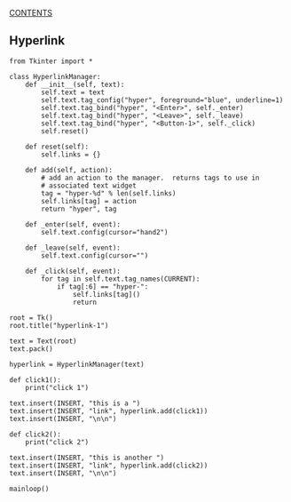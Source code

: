 [CONTENTS](README.md)
## Hyperlink
    from Tkinter import *
    
    class HyperlinkManager:
        def __init__(self, text):
            self.text = text
            self.text.tag_config("hyper", foreground="blue", underline=1)
            self.text.tag_bind("hyper", "<Enter>", self._enter)
            self.text.tag_bind("hyper", "<Leave>", self._leave)
            self.text.tag_bind("hyper", "<Button-1>", self._click)
            self.reset()
    
        def reset(self):
            self.links = {}
    
        def add(self, action):
            # add an action to the manager.  returns tags to use in
            # associated text widget
            tag = "hyper-%d" % len(self.links)
            self.links[tag] = action
            return "hyper", tag
    
        def _enter(self, event):
            self.text.config(cursor="hand2")
    
        def _leave(self, event):
            self.text.config(cursor="")
    
        def _click(self, event):
            for tag in self.text.tag_names(CURRENT):
                if tag[:6] == "hyper-":
                    self.links[tag]()
                    return
    
    root = Tk()
    root.title("hyperlink-1")
    
    text = Text(root)
    text.pack()
    
    hyperlink = HyperlinkManager(text)
    
    def click1():
        print("click 1")
    
    text.insert(INSERT, "this is a ")
    text.insert(INSERT, "link", hyperlink.add(click1))
    text.insert(INSERT, "\n\n")
    
    def click2():
        print("click 2")
    
    text.insert(INSERT, "this is another ")
    text.insert(INSERT, "link", hyperlink.add(click2))
    text.insert(INSERT, "\n\n")
    
    mainloop()